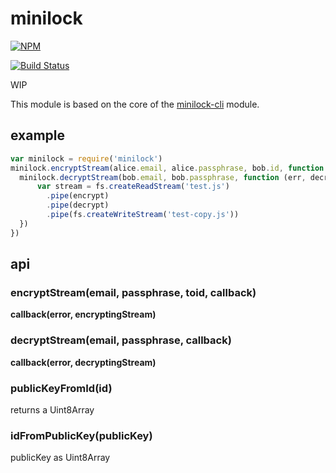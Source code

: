 # minilock
[![NPM](https://nodei.co/npm/minilock.png)](https://nodei.co/npm/minilock/)

[![Build Status](https://travis-ci.org/finnp/minilock.svg?branch=master)](https://travis-ci.org/finnp/minilock)

WIP

This module is based on the core of the [minilock-cli](https://www.npmjs.com/package/minilock-cli) module.

## example

```js
var minilock = require('minilock')
minilock.encryptStream(alice.email, alice.passphrase, bob.id, function (err, encrypt) {
  minilock.decryptStream(bob.email, bob.passphrase, function (err, decrypt) {
      var stream = fs.createReadStream('test.js')
        .pipe(encrypt)
        .pipe(decrypt)
        .pipe(fs.createWriteStream('test-copy.js'))
  })
})
```

## api

### encryptStream(email, passphrase, toid, callback)

**callback(error, encryptingStream)**

### decryptStream(email, passphrase, callback)

**callback(error, decryptingStream)**

### publicKeyFromId(id)

returns a Uint8Array

### idFromPublicKey(publicKey)

publicKey as Uint8Array